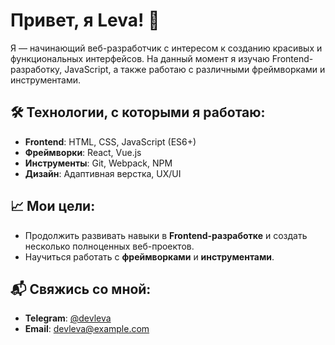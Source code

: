 # Привет, я Leva! 👋

Я — начинающий веб-разработчик с интересом к созданию красивых и функциональных интерфейсов. На данный момент я изучаю Frontend-разработку, JavaScript, а также работаю с различными фреймворками и инструментами.

## 🛠️ Технологии, с которыми я работаю:

- **Frontend**: HTML, CSS, JavaScript (ES6+)
- **Фреймворки**: React, Vue.js
- **Инструменты**: Git, Webpack, NPM
- **Дизайн**: Адаптивная верстка, UX/UI

## 📈 Мои цели:

- Продолжить развивать навыки в **Frontend-разработке** и создать несколько полноценных веб-проектов.
- Научиться работать с **фреймворками** и **инструментами**.

## 📬 Свяжись со мной:

- **Telegram**: [@devleva](https://t.me/levlimansky)
- **Email**: [devleva@example.com](mailto:filippon213@gmail.com)
